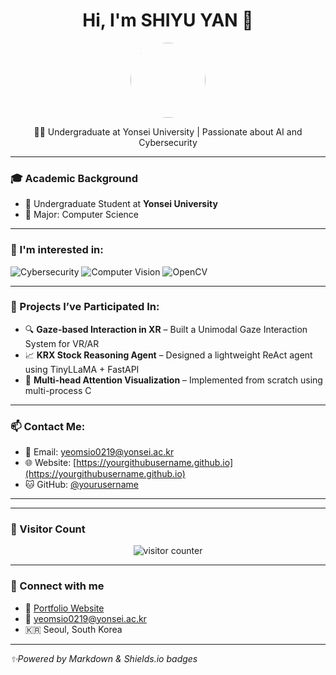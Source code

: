 <!-- 头像和名字 -->
<h1 align="center">Hi, I'm SHIYU YAN 👋</h1>
<p align="center">
  <img src="https://avatars.githubusercontent.com/yourusername" width="120" style="border-radius: 50%;" />
</p>

<!-- 一句话简介 -->
<p align="center">🧑‍🎓 Undergraduate at Yonsei University | Passionate about AI and Cybersecurity</p>

---

<!-- 📚 学术背景 -->
### 🎓 Academic Background
- 📍 Undergraduate Student at **Yonsei University**
- 💼 Major: Computer Science

---

<!-- 🚀 兴趣方向，绿色徽章风格 -->
### 🚀 I'm interested in:

<!-- 绿色徽章风格，用 shields.io 生成 -->
<img src="https://img.shields.io/badge/Cybersecurity-4CAF50?style=flat" alt="Cybersecurity"/>
<img src="https://img.shields.io/badge/Computer%20Vision-4CAF50?style=flat" alt="Computer Vision"/>
<img src="https://img.shields.io/badge/OpenCV-4CAF50?style=flat" alt="OpenCV"/>

---

<!-- 💻 项目经验 -->
### 🧪 Projects I’ve Participated In:

- 🔍 **Gaze-based Interaction in XR** – Built a Unimodal Gaze Interaction System for VR/AR
- 📈 **KRX Stock Reasoning Agent** – Designed a lightweight ReAct agent using TinyLLaMA + FastAPI
- 🧠 **Multi-head Attention Visualization** – Implemented from scratch using multi-process C

---

<!-- 📫 联系方式 -->
### 📫 Contact Me:

- 📧 Email: yeomsio0219@yonsei.ac.kr  
- 🌐 Website: [https://yourgithubusername.github.io](https://yourgithubusername.github.io)  
- 🐱 GitHub: [@yourusername](https://github.com/yourusername)

---

---

### 🎯 Visitor Count

<p align="center">
  <img src="https://count.getloli.com/get/@shiyuyan?theme=moebooru" alt="visitor counter"/>
</p>

---

### 🤝 Connect with me

- 💼 [Portfolio Website](https://github.com/siahsiahy)
- 📧 yeomsio0219@yonsei.ac.kr
- 🇰🇷 Seoul, South Korea

---

*✨Powered by Markdown & Shields.io badges*
